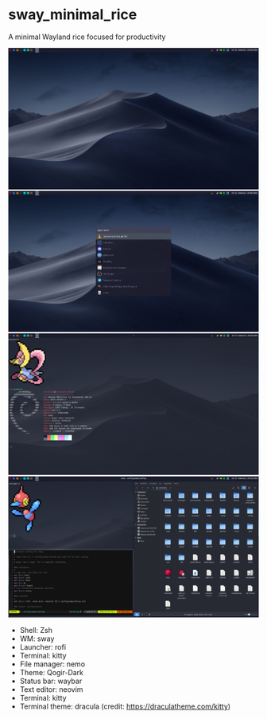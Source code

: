 # sway_minimal_rice
A minimal Wayland rice focused for productivity

![Screenshot](2024-02-25_15-16.png)
![Screenshot](2024-02-25_15-16_1.png)
![Screenshot](2024-02-25_15-17.png)
![Screenshot](2024-02-25_15-19.png)

* Shell: Zsh
* WM: sway
* Launcher: rofi
* Terminal: kitty
* File manager: nemo
* Theme: Qogir-Dark
* Status bar: waybar
* Text editor: neovim
* Terminal: kitty
* Terminal theme: dracula (credit: https://draculatheme.com/kitty)
